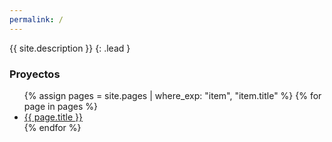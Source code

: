 ```yaml
---
permalink: /
---
```


{{ site.description }}
{: .lead }

### Proyectos

<ul>
{% assign pages = site.pages | where_exp: "item", "item.title" %}
{% for page in pages %}
  <li><a href="{{ page.url | relative_url }}">{{ page.title }}</a></li>
{% endfor %}
</ul>
